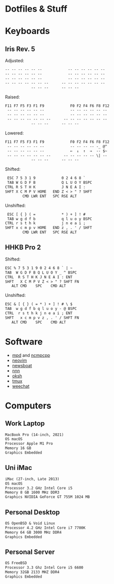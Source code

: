 # Dotfiles & Stuff

# Keyboards

## Iris Rev. 5

Adjusted:

```txt
-- -- -- -- -- --            -- -- -- -- -- --
-- -- -- -- -- --            -- -- -- -- -- --
-- -- -- -- -- --            -- -- -- -- -- --
-- -- -- -- -- -- --      -- -- -- -- -- -- --
            -- -- --      -- -- --
```

Raised:

```txt
F11 F7 F5 F3 F1 F9            F0 F2 F4 F6 F8 F12
 -- -- -- -- -- --            -- -- -- -- -- --
 -- -- -- -- -- --            -- -- -- -- -- --
 -- -- -- -- -- -- --      -- -- -- -- -- -- --
            -- -- --      -- -- --
```

Lowered:

```txt
F11 F7 F5 F3 F1 F9            F0 F2 F4 F6 F8 F12
 -- -- -- -- -- --            -- -- -- -- -_ @^
 -- -- -- -- -- --            ←  ↓  ↑  →  -- $~
 -- -- -- -- -- -- --      -- -- -- -- -- \| --
            -- -- --      -- -- --
```

Shifted:

```txt
 ESC 7 5 3 1 9            0 2 4 6 8 `
 TAB W G D F B            Q L U O Y BSPC
CTRL R S T H K            J N E A I :
SHFT X C M P V HOME   END Z < > " ? SHFT
        CMD LWR ENT   SPC RSE ALT
```

Unshifted:

```txt
 ESC [ { } ( =            * ) + ] ! #
 TAB w g d f b            q l u o y BSPC
CTRL r s t h k            j n e a i ;
SHFT x c m p v HOME   END z , . ' / SHFT
        CMD LWR ENT   SPC RSE ALT
```

## HHKB Pro 2

Shifted:

```txt
ESC % 7 5 3 1 9 0 2 4 6 8 ` | ~
TAB  W G D F B Q L U O Y _ ^ BSPC
CTRL  R S T H K J N E A I : ENT
SHFT   X C M P V Z < > " ? SHFT FN
   ALT CMD    SPC    CMD ALT
```

Unshifted:

```txt
ESC & [ { } ( = * ) + ] ! # \ $
TAB  w g d f b q l u o y - @ BSPC
CTRL  r s t h k j n e a i ; ENT
SHFT   x c m p v z , . ' / SHFT FN
   ALT CMD    SPC    CMD ALT
```

# Software

* [mpd](https://www.musicpd.org) and [ncmpcpp](https://github.com/ncmpcpp/ncmpcpp)
* [neovim](https://neovim.io)
* [newsboat](https://newsboat.org)
* [nnn](https://github.com/jarun/nnn)
* [oksh](https://github.com/ibara/oksh)
* [tmux](https://github.com/tmux/tmux)
* [weechat](https://weechat.org)

# Computers

## Work Laptop

```txt
MacBook Pro (14-inch, 2021)
OS macOS
Processor Apple M1 Pro
Memory 16 GB
Graphics Embedded
```

## Uni iMac

```txt
iMac (27-inch, Late 2013)
OS macOS
Processor 3.2 GHz Intel Core i5
Memory 8 GB 1600 MHz DDR3
Graphics NVIDIA GeForce GT 755M 1024 MB
```

## Personal Desktop

```txt
OS OpenBSD & Void Linux
Processor 4.2 GHz Intel Core i7 7700K
Memory 64 GB 3000 MHz DDR4
Graphics Embedded
```

## Personal Server

```txt
OS FreeBSD
Processor 3.3 Ghz Intel Core i5 6600
Memory 32GB 2133 MHZ DDR4
Graphics Embedded
```
